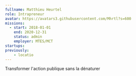 ```yaml
---
fullname: Matthieu Heurtel
role: Intrapreneur
avatar: https://avatars3.githubusercontent.com/Mhrtl?s=600
missions:
  - start: 2018-01-01
    end: 2020-12-31
    status: admin
    employer: MTES/MCT
startups:
previously:
    - locatio
---
```


Transformer l'action publique sans la dénaturer
